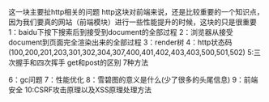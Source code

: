 这一块主要扯http相关的问题
http这块对前端来说，还是比较重要的一个知识点，
因为我们要真的网站（前端模块）进行一些性能提升的时候，这块的只是很重要
1：baidu下按下搜索后到接受到document的全部过程
2：浏览器从接受document到页面完全渲染出来的全部过程
3：render树
4：http状态码 (100,200,201,203,301,302,304,307,400,401,402,403,403,500,501,502)
5:三次握手和四次挥手
get和post的区别 7种方法

6：gc问题
7：性能优化
8：雪碧图的意义是什么(少了很多的头尾信息)
9：前端安全
10:CSRF攻击原理以及XSS原理处理方法
